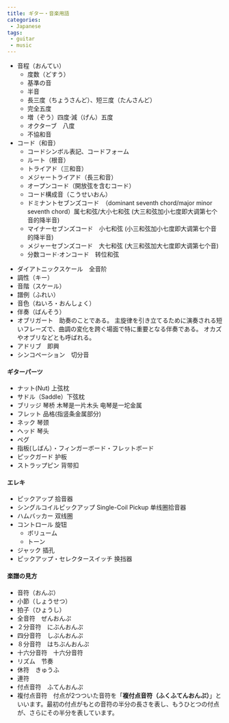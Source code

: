 ```yaml
---
title: ギター・音楽用語
categories:
 - Japanese
tags:
 - guitar
 - music
---
```


- 音程（おんてい）
  - 度数（どすう）
  - 基準の音
  - 半音
  - 長三度（ちょうさんど）、短三度（たんさんど）
  - 完全五度
  - 増（ぞう）四度·減（げん）五度
  - オクターブ　八度
  - 不協和音
- コード（和音）
  - コードシンボル表記、コードフォーム
  - ルート（根音）
  - トライアド（三和音）
  - メジャートライアド（長三和音）
  - オープンコード（開放弦を含むコード）
  - コード構成音（こうせいおん）
  - ドミナントセブンズコード　（dominant seventh chord/major minor seventh chord）属七和弦/大小七和弦 (大三和弦加小七度即大调第七个音的降半音)
  - マイナーセブンズコード　小七和弦 (小三和弦加小七度即大调第七个音的降半音)
  - メジャーセブンズコード　大七和弦 (大三和弦加大七度即大调第七个音)
  - 分数コード·オンコード　转位和弦

+ ダイアトニックスケール　全音阶
+ 調性（キー）
+ 音階（スケール）
+ 譜例（ふれい）
+ 音色（ねいろ・おんしょく）
+ 伴奏（ばんそう）
+ オブリガート　助奏のことである。 主旋律を引き立てるために演奏される短いフレーズで、曲調の変化を跨ぐ場面で特に重要となる伴奏である。 オカズやオブリなどとも呼ばれる。
+ アドリブ　即興
+ シンコペーション　切分音





#### ギターパーツ

+ ナット(Nut) 上弦枕
+ サドル（Saddle）下弦枕
+ ブリッジ 琴桥 木琴是一片木头 电琴是一坨金属
+ フレット 品格(指竖条金属部分)
+ ネック 琴颈
+ ヘッド 琴头
+ ペグ
+ 指板(しばん）・フィンガーボード・フレットボード
+ ピックガード 护板
+ ストラップピン 背带扣

#### エレキ

+ ピックアップ 拾音器
+ シングルコイルピックアップ Single-Coil Pickup 单线圈拾音器
+ ハムバッカー 双线圈
+ コントロール 旋钮
  + ボリューム
  + トーン
+ ジャック 插孔
+ ピックアップ・セレクタースイッチ 换挡器





#### 楽譜の見方

+ 音符（おんぷ）
+ 小節（しょうせつ）
+ 拍子（ひょうし）
+ 全音符　ぜんおんぷ
+ ２分音符　にぶんおんぷ
+ 四分音符　しぶんおんぷ
+ ８分音符　はちぶんおんぷ
+ 十六分音符　十六分音符
+ リズム　节奏
+ 休符　きゅうふ
+ 連符
+ 付点音符　ふてんおんぷ
+ 複付点音符　付点が2つついた音符を「**複付点音符（ふくふてんおんぷ）**」といいます。最初の付点がもとの音符の半分の長さを表し、もうひとつの付点が、さらにその半分を表しています。

